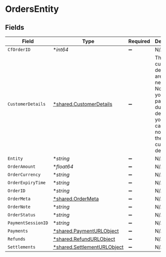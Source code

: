 # OrdersEntity


## Fields

| Field                                                                                                                                 | Type                                                                                                                                  | Required                                                                                                                              | Description                                                                                                                           |
| ------------------------------------------------------------------------------------------------------------------------------------- | ------------------------------------------------------------------------------------------------------------------------------------- | ------------------------------------------------------------------------------------------------------------------------------------- | ------------------------------------------------------------------------------------------------------------------------------------- |
| `CfOrderID`                                                                                                                           | **int64*                                                                                                                              | :heavy_minus_sign:                                                                                                                    | N/A                                                                                                                                   |
| `CustomerDetails`                                                                                                                     | [*shared.CustomerDetails](../../../pkg/models/shared/customerdetails.md)                                                              | :heavy_minus_sign:                                                                                                                    | The customer details that are necessary. Note that you can pass dummy details if your use case does not require the customer details. |
| `Entity`                                                                                                                              | **string*                                                                                                                             | :heavy_minus_sign:                                                                                                                    | N/A                                                                                                                                   |
| `OrderAmount`                                                                                                                         | **float64*                                                                                                                            | :heavy_minus_sign:                                                                                                                    | N/A                                                                                                                                   |
| `OrderCurrency`                                                                                                                       | **string*                                                                                                                             | :heavy_minus_sign:                                                                                                                    | N/A                                                                                                                                   |
| `OrderExpiryTime`                                                                                                                     | **string*                                                                                                                             | :heavy_minus_sign:                                                                                                                    | N/A                                                                                                                                   |
| `OrderID`                                                                                                                             | **string*                                                                                                                             | :heavy_minus_sign:                                                                                                                    | N/A                                                                                                                                   |
| `OrderMeta`                                                                                                                           | [*shared.OrderMeta](../../../pkg/models/shared/ordermeta.md)                                                                          | :heavy_minus_sign:                                                                                                                    | N/A                                                                                                                                   |
| `OrderNote`                                                                                                                           | **string*                                                                                                                             | :heavy_minus_sign:                                                                                                                    | N/A                                                                                                                                   |
| `OrderStatus`                                                                                                                         | **string*                                                                                                                             | :heavy_minus_sign:                                                                                                                    | N/A                                                                                                                                   |
| `PaymentSessionID`                                                                                                                    | **string*                                                                                                                             | :heavy_minus_sign:                                                                                                                    | N/A                                                                                                                                   |
| `Payments`                                                                                                                            | [*shared.PaymentURLObject](../../../pkg/models/shared/paymenturlobject.md)                                                            | :heavy_minus_sign:                                                                                                                    | N/A                                                                                                                                   |
| `Refunds`                                                                                                                             | [*shared.RefundURLObject](../../../pkg/models/shared/refundurlobject.md)                                                              | :heavy_minus_sign:                                                                                                                    | N/A                                                                                                                                   |
| `Settlements`                                                                                                                         | [*shared.SettlementURLObject](../../../pkg/models/shared/settlementurlobject.md)                                                      | :heavy_minus_sign:                                                                                                                    | N/A                                                                                                                                   |
